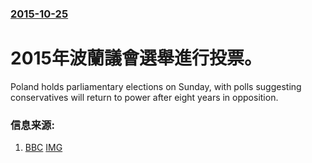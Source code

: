### [2015-10-25](/news/2015/10/25/index.md)

##### 
# 2015年波蘭議會選舉進行投票。 

Poland holds parliamentary elections on Sunday, with polls suggesting conservatives will return to power after eight years in opposition.


### 信息来源:

1. [BBC](http://www.bbc.co.uk/news/world-europe-34630092) [IMG](https://ichef.bbci.co.uk/news/1024/branded_news/3161/production/_86314621_2e437ada-ce21-4fda-af9f-a9714cc754a1.jpg)
